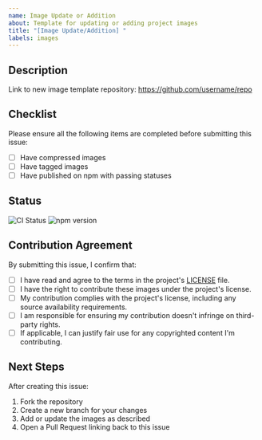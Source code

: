 ```yaml
---
name: Image Update or Addition
about: Template for updating or adding project images
title: "[Image Update/Addition] "
labels: images
---
```


## Description

Link to new image template repository: https://github.com/username/repo

## Checklist

Please ensure all the following items are completed before submitting this issue:

- [ ] Have compressed images
- [ ] Have tagged images
- [ ] Have published on npm with passing statuses

## Status

<!-- Replace the placeholders in the URLs with your actual repository and package names -->

![CI Status](https://img.shields.io/github/workflow/status/username/repo/CI)
![npm version](https://img.shields.io/npm/v/package-name)

## Contribution Agreement

By submitting this issue, I confirm that:

- [ ] I have read and agree to the terms in the project's [LICENSE](../../LICENSE) file.
- [ ] I have the right to contribute these images under the project's license.
- [ ] My contribution complies with the project's license, including any source availability requirements.
- [ ] I am responsible for ensuring my contribution doesn't infringe on third-party rights.
- [ ] If applicable, I can justify fair use for any copyrighted content I'm contributing.

## Next Steps

After creating this issue:

1. Fork the repository
2. Create a new branch for your changes
3. Add or update the images as described
4. Open a Pull Request linking back to this issue
